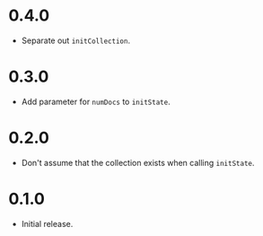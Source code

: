 # 0.4.0

- Separate out `initCollection`.

# 0.3.0

- Add parameter for `numDocs` to `initState`.

# 0.2.0

- Don't assume that the collection exists when calling `initState`.

# 0.1.0

- Initial release.

